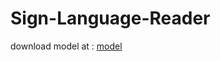 # Sign-Language-Reader  
download model at : [model](https://drive.google.com/file/d/1F5OQ9jLh-SsBnXqWQo0MZqbtjFNv0gTg/view?usp=sharingd)
